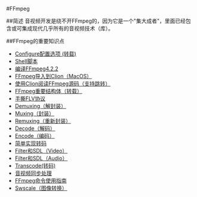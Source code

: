 #FFmpeg

##简述
音视频开发是绕不开FFmpeg的，因为它是一个"集大成者"，里面已经包含或可集成现代几乎所有的音视频技术（库）。


##FFmpeg的重要知识点

- [Configure配置选项 (转载)](./01_configure_help.md)
- [Shell脚本](./02_shell.md)
- [编译FFmpeg4.2.2](./03_build_ffmpeg.md)
- [FFmpeg导入到Clion（MacOS）](./04_import_ffmpeg.md)
- [使用Clion阅读FFmpeg源码（支持跳转）](./05_source.md)
- [FFmpeg重要结构体（转载）](./06_struct.md)
- [手撕FLV协议](./07_flv.md)
- [Demuxing（解封装）](./08_demuxing.md)
- [Muxing（封装）](./09_muxing.md)
- [Remuxing（重新封装）](./10_remuxing.md)
- [Decode（解码）](./11_decode.md)
- [Encode（编码）](./12_encode.md)
- [简单实现转码](./13_transfer.md)
- [Filter和SDL（Video）](./14_filter_v.md)
- [Filter和SDL（Audio）](./15_filter_a.md)
- [Transcode(转码)](./16_transcode.md)
- [音视频同步处理](./17_sync.md)
- [FFmpeg命令使用指南](./18_command.md)
- [Swscale（图像转换）](./19_swscale.md)